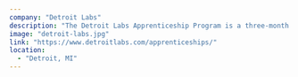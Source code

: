 ```yaml
---
company: "Detroit Labs"
description: "The Detroit Labs Apprenticeship Program is a three-month immersive training experience in software development, mobile development, and quality assurance engineering."
image: "detroit-labs.jpg"
link: "https://www.detroitlabs.com/apprenticeships/"
location:
  - "Detroit, MI"
---
```

